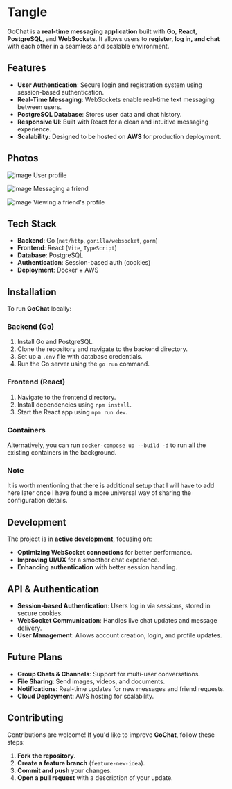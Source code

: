 # Tangle

GoChat is a **real-time messaging application** built with **Go**, **React**, **PostgreSQL**, and **WebSockets**. It allows users to **register, log in, and chat** with each other in a seamless and scalable environment.

## Features
- **User Authentication**: Secure login and registration system using session-based authentication.
- **Real-Time Messaging**: WebSockets enable real-time text messaging between users.
- **PostgreSQL Database**: Stores user data and chat history.
- **Responsive UI**: Built with React for a clean and intuitive messaging experience.
- **Scalability**: Designed to be hosted on **AWS** for production deployment.

## Photos
![image](https://github.com/user-attachments/assets/493ec0f1-c9e3-4e66-9b3f-d54c8042d967)
User profile

![image](https://github.com/user-attachments/assets/0fb27514-6c85-40f8-8ea3-9138008cb83d)
Messaging a friend

![image](https://github.com/user-attachments/assets/cd7cb9e2-b1d8-46a6-b1cd-41b11156f5ad)
Viewing a friend's profile



## Tech Stack
- **Backend**: Go (`net/http`, `gorilla/websocket`, `gorm`)
- **Frontend**: React (`Vite`, `TypeScript`)
- **Database**: PostgreSQL
- **Authentication**: Session-based auth (cookies)
- **Deployment**: Docker + AWS

## Installation
To run **GoChat** locally:

### Backend (Go)
1. Install Go and PostgreSQL.
2. Clone the repository and navigate to the backend directory.
3. Set up a `.env` file with database credentials.
4. Run the Go server using the `go run` command.

### Frontend (React)
1. Navigate to the frontend directory.
2. Install dependencies using `npm install`.
3. Start the React app using `npm run dev`.

### Containers
Alternatively, you can run `docker-compose up --build -d` to run all the existing containers in the background.

### Note
It is worth mentioning that there is additional setup that I will have to add here later once I have found a more universal way of sharing the configuration details.

## Development
The project is in **active development**, focusing on:
- **Optimizing WebSocket connections** for better performance.
- **Improving UI/UX** for a smoother chat experience.
- **Enhancing authentication** with better session handling.

## API & Authentication
- **Session-based Authentication**: Users log in via sessions, stored in secure cookies.
- **WebSocket Communication**: Handles live chat updates and message delivery.
- **User Management**: Allows account creation, login, and profile updates.

## Future Plans
- **Group Chats & Channels**: Support for multi-user conversations.
- **File Sharing**: Send images, videos, and documents.
- **Notifications**: Real-time updates for new messages and friend requests.
- **Cloud Deployment**: AWS hosting for scalability.

## Contributing
Contributions are welcome! If you'd like to improve **GoChat**, follow these steps:

1. **Fork the repository**.
2. **Create a feature branch** (`feature-new-idea`).
3. **Commit and push** your changes.
4. **Open a pull request** with a description of your update.
